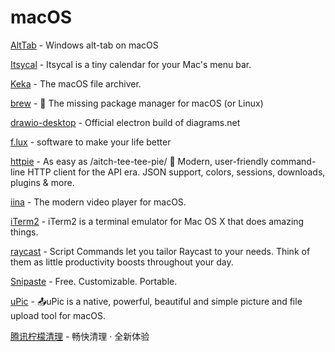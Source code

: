 # macOS

[AltTab](https://github.com/lwouis/alt-tab-macos) - Windows alt-tab on macOS

[Itsycal](https://github.com/sfsam/Itsycal) - Itsycal is a tiny calendar for your Mac's menu bar.

[Keka](https://github.com/aonez/Keka) - The macOS file archiver.

[brew](https://github.com/Homebrew/brew) - 🍺 The missing package manager for macOS (or Linux)

[drawio-desktop](https://github.com/jgraph/drawio-desktop) - Official electron build of diagrams.net

[f.lux](https://justgetflux.com/) - software to make your life better

[httpie](https://github.com/httpie/httpie) - As easy as /aitch-tee-tee-pie/ 🥧 Modern, user-friendly command-line HTTP client for the API era. JSON support, colors, sessions, downloads, plugins & more.

[iina](https://github.com/iina/iina) - The modern video player for macOS.

[iTerm2](https://github.com/gnachman/iTerm2) - iTerm2 is a terminal emulator for Mac OS X that does amazing things.

[raycast](https://www.raycast.com/) - Script Commands let you tailor Raycast to your needs. Think of them as little productivity boosts throughout your day.

[Snipaste](https://www.snipaste.com/) - Free. Customizable. Portable.

[uPic](https://github.com/gee1k/uPic) - 📤uPic is a native, powerful, beautiful and simple picture and file upload tool for macOS.

[腾讯柠檬清理](https://lemon.qq.com/) - 畅快清理 · 全新体验
